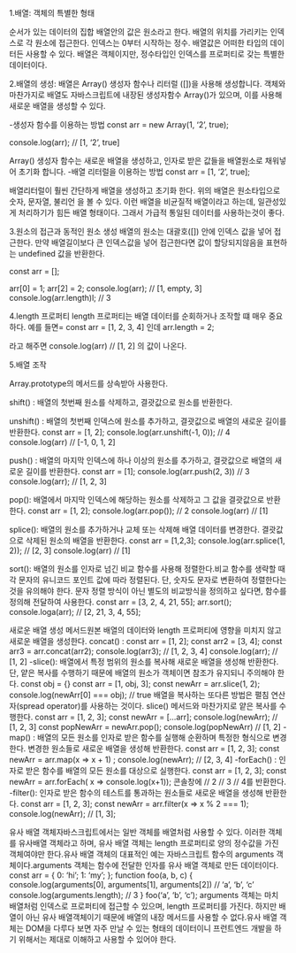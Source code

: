 1.배열: 객체의 특별한 형태

순서가 있는 데이터의 집합 배열안의 값은 원소라고 한다. 배열의 위치를 가리키는 인덱스로 각 원소에 접근한다. 인덱스는 0부터 시작하는 정수. 배열값은 어떠한 타입의 데이터든 사용할 수 있다. 배열은 객체이지만, 정수타입인 인덱스를 프로퍼티로 갖는 특별한 데이터이다.

2.배열의 생성: 배열은 Array() 생성자 함수나 리터럴 ([])을 사용해 생성합니다. 객체와 마찬가지로 배열도 자바스크립트에 내장된 생성자함수 Array()가 있으며, 이를 사용해 새로운 배열을 생성할 수 있다.

-생성자 함수를 이용하는 방법 
const arr = new Array(1, ‘2’, true);

console.log(arr); // [1, ‘2’, true]

Array() 생성자 함수는 새로운 배열을 생성하고, 인자로 받은 값들을 배열원소로 채워넣어 초기화 합니다. 
-배열 리터럴을 이용하는 방법 const arr = [1, ‘2’, true];

배열리터럴이 훨씬 간단하게 배열을 생성하고 초기화 한다. 위의 배열은 원소타입으로 숫자, 문자열, 불리언 을 볼 수 있다. 이런 배열을 비균질적 배열이라고 하는데, 일관성있게 처리하기가 힘든 배열 형태이다. 그래서 가급적 통일된 데이터를 사용하는것이 좋다.

3.원소의 접근과 동적인 원소 생성 배열의 원소는 대괄호([]) 안에 인덱스 값을 넣어 접근한다. 만약 배열길이보다 큰 인덱스값을 넣어 접근한다면 값이 할당되지않음을 표현하는 undefined 값을 반환한다.

const arr = [];

arr[0] = 1; 
arr[2] = 2; 
console.log(arr); // [1, empty, 3]
console.log(arr.length)l; // 3

4.length 프로퍼티 length 프로퍼티는 배열 데이터를 순회하거나 조작할 떄 매우 중요하다. 예를 들면= 
const arr = [1, 2, 3, 4] 인데 
arr.length = 2;

라고 해주면 console.log(arr) // [1, 2] 의 값이 나온다.

5.배열 조작

Array.prototype의 메서드를 상속받아 사용한다.

shift() : 배열의 첫번째 원소를 삭제하고, 결괏값으로 원소를 반환한다.

unshift() : 배열의 첫번째 인덱스에 원소를 추가하고, 결괏값으로 배열의 새로운 길이를 반환한다.
const arr = [1, 2]; 
console.log(arr.unshift(-1, 0)); // 4
console.log(arr) // [-1, 0, 1, 2]

push() : 배열의 마지막 인덱스에 하나 이상의 원소를 추가하고, 결괏값으로 배열의 새로운 길이를 반환한다. 
const arr = [1]; 
console.log(arr.push(2, 3)) // 3
console.log(arr); // [1, 2, 3]

pop(): 배열에서 마지막 인덱스에 해당하는 원소를 삭제하고 그 값을 결괏값으로 반환한다. 
const arr = [1, 2]; 
console.log(arr.pop()); // 2 
console.log(arr) // [1]

splice(): 배열의 원소를 추가하거나 교체 또는 삭제해 배열 데이터를 변경한다. 결괏값으로 삭제된 원소의 배열을 반환한다.
const arr = [1,2,3]; 
console.log(arr.splice(1, 2)); // [2, 3]
console.log(arr) // [1]

sort(): 배열의 원소를 인자로 넘긴 비교 함수를 사용해 정렬한다.비교 함수를 생략할 때 각 문자의 유니코드 포인트 값에 따라 정렬된다. 단, 숫자도 문자로 변환하여 정렬한다는 것을 유의해야 한다. 문자 정렬 방식이 아닌 별도의 비교방식을 정의하고 싶다면, 함수를 정의해 전달하여 사용한다. 
const arr = [3, 2, 4, 21, 55]; 
arr.sort(); 
console.loga(arr); // [2, 21, 3, 4, 55];

새로운 배열 생성 메서드원본 배열의 데이터와 length 프로퍼티에 영향을 미치지 않고 새로운 배열을 생성한다.
concat() : 
const arr = [1, 2];
const arr2 = [3, 4];
const arr3 = arr.concat(arr2); console.log(arr3); // [1, 2, 3, 4]
console.log(arr); // [1, 2] 
-slice(): 배열에서 특정 범위의 원소를 복사해 새로운 배열을 생성해 반환한다. 단, 얕은 복사를 수행하기 때문에 배열의 원소가 객체이면 참조가 유지되니 주의해야 한다. 
const obj = {} 
const arr = [1, obj, 3]; 
const newArr = arr.slice(1, 2);
console.log(newArr[0] === obj); // true
배열을 복사하는 또다른 방법은 펼침 연산자(spread operator)를 사용하는 것이다. 
slice() 메서드와 마찬가지로 얕은 복사를 수행한다. 
const arr = [1, 2, 3]; 
const newArr = […arr]; 
console.log(newArr); // [1, 2, 3] 
const popNewArr = newArr.pop();
console.log(popNewArr) // [1, 2] 
-map() : 배열의 모든 원소를 인자로 받은 함수를 실행해 순환하며 특정한 형식으로 변경한다. 변경한 원소들로 새로운 배열을 생성해 반환한다. 
const arr = [1, 2, 3]; 
const newArr = arr.map(x => x + 1) ;
console.log(newArr); // [2, 3, 4] 
-forEach() : 인자로 받은 함수를 배열의 모든 원소를 대상으로 실행한다. 
const arr = [1, 2, 3]; 
const newArr = arr.forEach( x =>
console.log(x+1)); 
콘솔창에
// 2
// 3
// 4를 반환한다.
-filter(): 인자로 받은 함수의 테스트를 통과하는 원소들로 새로운 배열을 생성해 반환한다. 
const arr = [1, 2, 3]; 
const newArr = arr.filter(x => x % 2 === 1);
console.log(newArr); // [1, 3];

유사 배열 객체자바스크립트에서는 일반 객체를 배열처럼 사용할 수 있다. 이러한 객체를 유사배열 객체라고 하며, 유사 배열 객체는 length 프로퍼티로 양의 정수값을 가진 객체여야만 한다.유사 배열 객체의 대표적인 예는 자바스크립트 함수의 arguments 객체이다.arguments 객체는 함수에 전달한 인자를 유사 배열 객체로 만든 데이터이다. 
const arr = { 0: ‘hi’; 1: ‘my’; }; 
function foo(a, b, c) {
	console.log(arguments[0], arguments[1], arguments[2]) // ‘a’, ‘b’, ‘c’
console.log(arguments.length); // 3
} 
foo(‘a’, ‘b’, ‘c’); 
arguments 객체는 마치 배열처럼 인덱스로 프로퍼티에 접근할 수 있으며, length 프로퍼티를 가진다. 하지만 배열이 아닌 유사 배열객체이기 때문에 배열의 내장 메서드를 사용할 수 없다.유사 배열 객체는 DOM을 다루다 보면 자주 만날 수 있는 형태의 데이터이니 프런트엔드 개발을 하기 위해서는 제대로 이해하고 사용할 수 있어야 한다.
